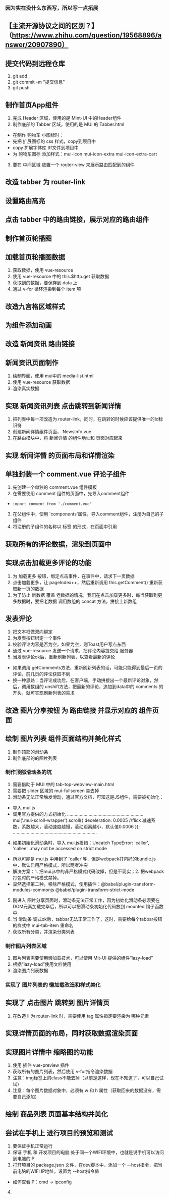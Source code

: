 ### 因为实在没什么东西写，所以写一点拓展
## 【主流开源协议之间的区别？】（https://www.zhihu.com/question/19568896/answer/20907890）

## 提交代码到远程仓库
1. git add .
2. git commit -m "提交信息"
3. git push

## 制作首页App组件
1. 完成 Header 区域，使用的是 Mint-UI 中的Header组件
2. 制作底部的 Tabber 区域，使用的是 MUI 的 Tabber.html
  + 在制作 购物车 小图标时：
   + 先把 扩展图标的 css 样式，copy到项目中
   + copy 扩展字体库 ttf文件到项目中
   + 为 购物车图标 添加样式：mui-icon mui-icon-extra mui-icon-extra-cart
3. 要在 中间区域 放置一个 router-view 来展示路由匹配到的组件

## 改造 tabber 为 router-link

## 设置路由高亮

## 点击 tabber 中的路由链接，展示对应的路由组件

## 制作首页轮播图

## 加载首页轮播图数据
1. 获取数据，使用 vue-resource
2. 使用 vue-resource 中的 this.$http.get 获取数据
3. 获取到的数据，要保存到 data 上
4. 通过 v-for 循环渲染到每个 item 项

## 改造九宫格区域样式

## 为组件添加动画

## 改造 新闻资讯 路由链接

## 新闻资讯页面制作
1. 绘制界面，使用 mui中的 media-list.html
2. 使用 vue-resource 获取数据
3. 渲染真实数据

## 实现 新闻资讯列表 点击跳转到新闻详情
1. 把列表中每一项改造为 router-link，同时，在跳转的时候应该提供唯一的Id标识符
2. 创建新闻详情组件页面， NewsInfo.vue
3. 在路由模块中，将 新闻详情 的组件地址和 页面对应起来

## 实现 新闻详情 的页面布局和详情渲染

## 单独封装一个 comment.vue 评论子组件
1. 先创建一个单独的 comment.vue 组件模板
2. 在需要使用 comment 组件的页面中，先导入comment组件
  +  `import comment from './comment.vue'`
3. 在父组件中，使用 'components'属性，导入comment组件，注册为自己的子组件
4. 将注册的子组件的名称以 标签 的形式，在页面中引用

## 获取所有的评论数据，渲染到页面中

## 实现点击加载更多评论的功能
1. 为 加载更多 按钮，绑定点击事件，在事件中，请求下一页数据
2. 点击加载更多，让 pageIndex++，然后重新调用 this.getComment() 重新获取新一页的数据
3. 为了防止 新数据 覆盖 老数据的情况，我们在点击加载更多时，每当获取到更多数据时，要把老数据 调用数组的 concat 方法，拼接上新数组

## 发表评论
1. 把文本框做双向绑定
2. 为发表按钮绑定一个事件
3. 校验评论内容是否为空，如果为空，则Toast用户写点东西
4. 通过 vue-resource 发送一个请求，把评论内容提交给 服务器
5. 当发表评论ok后，重新刷新列表，以查看最新的评论
  + 如果调用 getComments方法，重新刷新列表的话，可能只能得到最后一页的评论，前几页的评论获取不到
  + 换一种思路：当评论成功后，在客户端，手动拼接出一个最新评论对象，然后，调用数组的 unshift方法，把最新的评论，追加到data中的 comments 的开头，就可实现刷新列表的需求

## 改造 图片分享按钮 为 路由链接 并显示对应的 组件页面

## 绘制 图片列表 组件页面结构并美化样式
1. 制作顶部的滑动条
2. 制作底部的的图片列表
### 制作顶部滑动条的坑
1. 需要借助于 MUI 中的 tab-top-webview-main.html
2. 需要把 slider 区域的 mui-fullscreen 类去掉
3. 滑动条无法正常触发滑动，通过官方文档，可知这是JS组件，需要被初始化：
  + 导入 mui.js
  + 调用官方提供的方式初始化
  ……………………………………………………
    mui('.mui-scroll-wrapper').scroll({
      deceleration: 0.0005 //flick 减速系数，系数越大，滚动速度越慢，滚动距离越小，默认值0.0006
    });
  …………………………………………………………
4. 如果初始化滑动条时，导入 mui.js报错：Uncatch TypeError: 'caller', 'callee'...may not be accessed on strict mode
  + 所以可能是 mui.js 中用到了 'caller'等，但是webpack打包好的bundle.js中，默认启用严格模式，所以两者冲突
  + 解决方案：1. 把mui.js中的非严格模式代码改掉，但是不现实；2. 把webpack打包时的严格模式禁掉。
  + 显然选择第二种。移除严格模式，使用插件：@babel/plugin-transform-modules-commonjs @babel/plugin-transform-strict-mode
5. 刚进入 图片分享页面时，滑动条无法正常工作，因为初始化滑动条必须要在DOM元素加载完毕后，所以可以把滑动条初始化代码放到 mounted 钩子函数中
6. 当 滑动条 调式ok后，tabbar无法正常工作了，这时，需要给每个tabbar按钮的样式中 mui-tab-item 重命名
7. 获取所有分类，并渲染分类列表

### 制作图片列表区域
1. 图片列表需要使用懒加载技术，可以使用 Mit-UI 提供的组件“lazy-load”
2. 根据“lazy-load”使用文档使用
3. 渲染图片列表数据

### 实现了 图片列表的 懒加载改造和样式美化

## 实现了 点击图片 跳转到 图片详情页
1. 在改造 li 为 router-link 时，需要使用 tag 属性指定要渲染为 哪种元素

## 实现详情页面的布局，同时获取数据渲染页面

## 实现图片详情中 缩略图的功能
1. 使用 插件 vue-preview 插件
2. 获取所有的图片列表，然后使用 v-for指令渲染数据
3. 注意：img标签上的class不能去掉（以前是这样，现在不知道了，可以自己试试）
4. 注意：每个图片数据对象中，必须有 w 和 h 属性（获取回来的数据没有，需要自己添加）

## 绘制 商品列表 页面基本结构并美化

## 尝试在手机上 进行项目的预览和测试
1. 要保证手机正常运行
2. 保证 手机 和 开发项目的电脑 处于同一个WIFI环境中，也就是说手机可以访问到电脑的IP
3. 打开项目的 package.json 文件，在dev脚本中，添加一个 --host指令，把当前电脑的WIFI IP地址，设置为 --host指令值
  + 如何查看IP：cmd -> ipconfig
4. 
